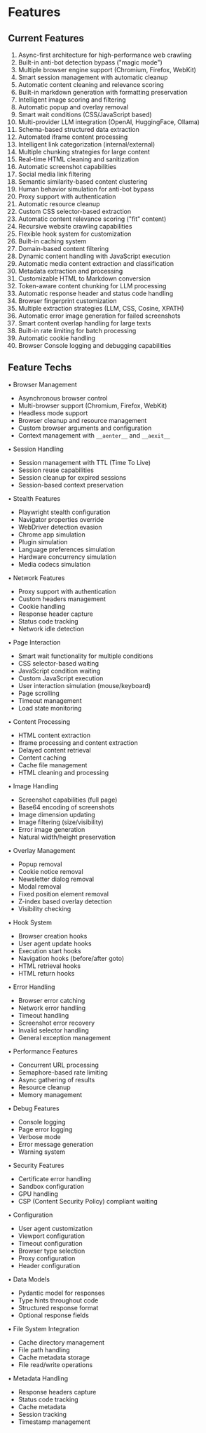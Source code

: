 # Features

## Current Features
1. Async-first architecture for high-performance web crawling
2. Built-in anti-bot detection bypass ("magic mode")
3. Multiple browser engine support (Chromium, Firefox, WebKit)
4. Smart session management with automatic cleanup
5. Automatic content cleaning and relevance scoring
6. Built-in markdown generation with formatting preservation
7. Intelligent image scoring and filtering
8. Automatic popup and overlay removal
9. Smart wait conditions (CSS/JavaScript based)
10. Multi-provider LLM integration (OpenAI, HuggingFace, Ollama)
11. Schema-based structured data extraction
12. Automated iframe content processing
13. Intelligent link categorization (internal/external)
14. Multiple chunking strategies for large content
15. Real-time HTML cleaning and sanitization
16. Automatic screenshot capabilities
17. Social media link filtering
18. Semantic similarity-based content clustering
19. Human behavior simulation for anti-bot bypass
20. Proxy support with authentication
21. Automatic resource cleanup
22. Custom CSS selector-based extraction
23. Automatic content relevance scoring ("fit" content)
24. Recursive website crawling capabilities
25. Flexible hook system for customization
26. Built-in caching system
27. Domain-based content filtering
28. Dynamic content handling with JavaScript execution
29. Automatic media content extraction and classification
30. Metadata extraction and processing
31. Customizable HTML to Markdown conversion
32. Token-aware content chunking for LLM processing
33. Automatic response header and status code handling
34. Browser fingerprint customization
35. Multiple extraction strategies (LLM, CSS, Cosine, XPATH)
36. Automatic error image generation for failed screenshots
37. Smart content overlap handling for large texts
38. Built-in rate limiting for batch processing
39. Automatic cookie handling
40. Browser Console logging and debugging capabilities

## Feature Techs
• Browser Management
  - Asynchronous browser control
  - Multi-browser support (Chromium, Firefox, WebKit)
  - Headless mode support
  - Browser cleanup and resource management
  - Custom browser arguments and configuration
  - Context management with `__aenter__` and `__aexit__`

• Session Handling
  - Session management with TTL (Time To Live)
  - Session reuse capabilities
  - Session cleanup for expired sessions
  - Session-based context preservation

• Stealth Features
  - Playwright stealth configuration
  - Navigator properties override
  - WebDriver detection evasion
  - Chrome app simulation
  - Plugin simulation
  - Language preferences simulation
  - Hardware concurrency simulation
  - Media codecs simulation

• Network Features
  - Proxy support with authentication
  - Custom headers management
  - Cookie handling
  - Response header capture
  - Status code tracking
  - Network idle detection

• Page Interaction
  - Smart wait functionality for multiple conditions
  - CSS selector-based waiting
  - JavaScript condition waiting
  - Custom JavaScript execution
  - User interaction simulation (mouse/keyboard)
  - Page scrolling
  - Timeout management
  - Load state monitoring

• Content Processing
  - HTML content extraction
  - Iframe processing and content extraction
  - Delayed content retrieval
  - Content caching
  - Cache file management
  - HTML cleaning and processing

• Image Handling
  - Screenshot capabilities (full page)
  - Base64 encoding of screenshots
  - Image dimension updating
  - Image filtering (size/visibility)
  - Error image generation
  - Natural width/height preservation

• Overlay Management
  - Popup removal
  - Cookie notice removal
  - Newsletter dialog removal
  - Modal removal
  - Fixed position element removal
  - Z-index based overlay detection
  - Visibility checking

• Hook System
  - Browser creation hooks
  - User agent update hooks
  - Execution start hooks
  - Navigation hooks (before/after goto)
  - HTML retrieval hooks
  - HTML return hooks

• Error Handling
  - Browser error catching
  - Network error handling
  - Timeout handling
  - Screenshot error recovery
  - Invalid selector handling
  - General exception management

• Performance Features
  - Concurrent URL processing
  - Semaphore-based rate limiting
  - Async gathering of results
  - Resource cleanup
  - Memory management

• Debug Features
  - Console logging
  - Page error logging
  - Verbose mode
  - Error message generation
  - Warning system

• Security Features
  - Certificate error handling
  - Sandbox configuration
  - GPU handling
  - CSP (Content Security Policy) compliant waiting

• Configuration
  - User agent customization
  - Viewport configuration
  - Timeout configuration
  - Browser type selection
  - Proxy configuration
  - Header configuration

• Data Models
  - Pydantic model for responses
  - Type hints throughout code
  - Structured response format
  - Optional response fields

• File System Integration
  - Cache directory management
  - File path handling
  - Cache metadata storage
  - File read/write operations

• Metadata Handling
  - Response headers capture
  - Status code tracking
  - Cache metadata
  - Session tracking
  - Timestamp management

